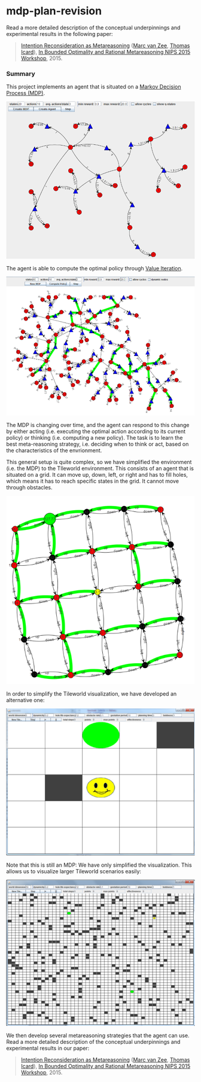 # mdp-plan-revision

Read a more detailed description of the conceptual underpinnings and experimental results in the following paper:

> [Intention Reconsideration as Metareasoning](http://www.marcvanzee.nl/publications/2015/borm2015_metareasoning.pdf) ([Marc van Zee](http://www.marcvanzee.nl), [Thomas Icard](http://stanford.edu/~icard/)), [In Bounded Optimality and Rational Metareasoning NIPS 2015 Workshop](https://sites.google.com/site/boundedoptimalityworkshop/home), 2015. 

### Summary

This project implements an agent that is situated on a [Markov Decision Process (MDP)](https://en.wikipedia.org/wiki/Markov_decision_process). 

![A Markov Decision Process in this software](images/screenshots/mdp1.png)

The agent is able to compute the optimal policy through [Value Iteration](http://artint.info/html/ArtInt_227.html). 

![Optimal policy (green arrows) computing using value iteration](images/screenshots/mdp_vi.png)

The MDP is changing over time, and the agent can respond to this change by either acting (i.e. executing the optimal action according to its current policy) or thinking (i.e. computing a new policy). The task is to learn the best meta-reasoning strategy, i.e. deciding when to think or act, based on the characteristics of the envrionment.

This general setup is quite complex, so we have simplified the environment (i.e. the MDP) to the TIleworld environment. This consists of an agent that is situated on a grid. It can move up, down, left, or right and has to fill holes, which means it has to reach specific states in the grid. It cannot move through obstacles.

![Tileworld in MDP representation](images/screenshots/tileworld0.png)

In order to simplify the Tileworld visualization, we have developed an alternative one:

![Tileworld in simplified representation](images/screenshots/tileworld1.png)

Note that this is still an MDP: We have only simplified the visualization. This allows us to visualize larger Tileworld scenarios easily:

![Tileworld in simplified representation](images/screenshots/tileworld2.png)

We then develop several metareasoning strategies that the agent can use. Read a more detailed description of the conceptual underpinnings and experimental results in our paper:

> [Intention Reconsideration as Metareasoning](http://www.marcvanzee.nl/publications/2015/borm2015_metareasoning.pdf) ([Marc van Zee](http://www.marcvanzee.nl), [Thomas Icard](http://stanford.edu/~icard/)), [In Bounded Optimality and Rational Metareasoning NIPS 2015 Workshop](https://sites.google.com/site/boundedoptimalityworkshop/home), 2015. 
